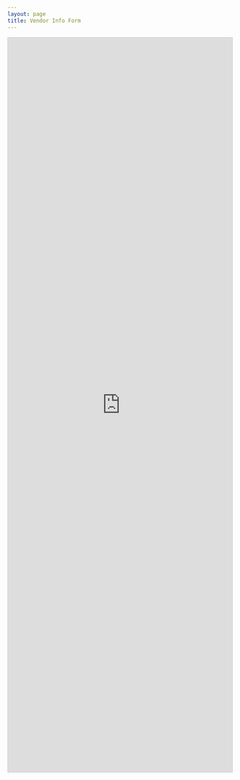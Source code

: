 ```yaml
---
layout: page
title: Vendor Info Form
---
```


<script src="https://static.airtable.com/js/embed/embed_snippet_v1.js"></script><iframe class="airtable-embed airtable-dynamic-height" src="https://airtable.com/embed/shrc56mjMC0hmYz80?backgroundColor=gray" frameborder="0" onmousewheel="" width="100%" height="1648" style="background: transparent; border: 1px solid #ccc;"></iframe>
